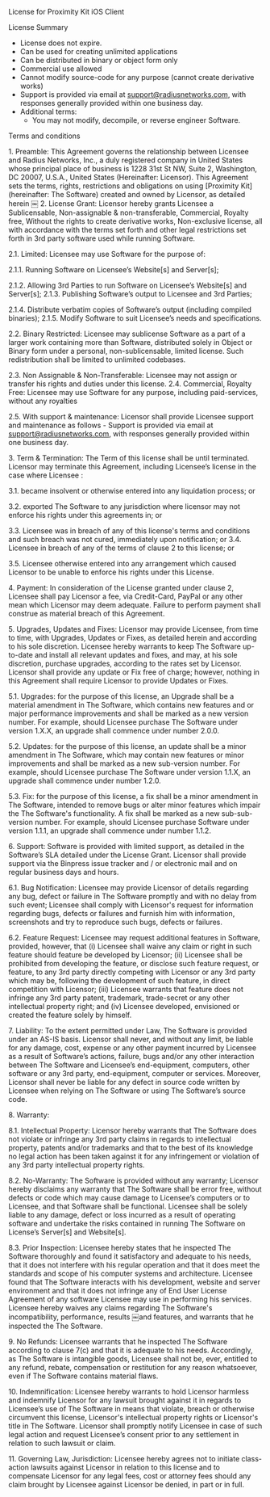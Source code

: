 License for Proximity Kit iOS Client

License Summary
* License does not expire.
* Can be used for creating unlimited applications
* Can be distributed in binary or object form only
* Commercial use allowed
* Cannot modify source-code for any purpose (cannot create derivative works)
* Support is provided via email at support@radiusnetworks.com, with responses generally provided within one business day.
* Additional terms:
  - You may not modify, decompile, or reverse engineer Software.

Terms and conditions

1\. Preamble: This Agreement governs the relationship between Licensee and Radius Networks, Inc., a duly registered company in United States whose principal place of business is 1228 31st St NW, Suite 2, Washington, DC 20007, U.S.A., United States (Hereinafter: Licensor). This Agreement sets the terms, rights, restrictions and obligations on using [Proximity Kit] (hereinafter: The Software) created and owned by Licensor, as detailed herein
￼
2\. License Grant: Licensor hereby grants Licensee a Sublicensable, Non-assignable & non-transferable, Commercial, Royalty free, Without the rights to create derivative works, Non-exclusive license, all with accordance with the terms set forth and other legal restrictions set forth in 3rd party software used while running Software.

2.1. Limited: Licensee may use Software for the purpose of:

2.1.1. Running Software on Licensee’s Website[s] and Server[s];

2.1.2. Allowing 3rd Parties to run Software on Licensee’s Website[s] and Server[s]; 2.1.3. Publishing Software’s output to Licensee and 3rd Parties;

2.1.4. Distribute verbatim copies of Software’s output (including compiled binaries); 2.1.5. Modify Software to suit Licensee’s needs and specifications.

2.2. Binary Restricted: Licensee may sublicense Software as a part of a larger work containing more than Software, distributed solely in Object or Binary form under a personal, non-sublicensable, limited license. Such redistribution shall be limited to unlimited codebases.

2.3. Non Assignable & Non-Transferable: Licensee may not assign or transfer his rights and duties under this license. 2.4. Commercial, Royalty Free: Licensee may use Software for any purpose, including paid-services, without any royalties

2.5. With support & maintenance: Licensor shall provide Licensee support and maintenance as follows -
Support is provided via email at support@radiusnetworks.com, with responses generally provided within one business day.

3\. Term & Termination: The Term of this license shall be until terminated. Licensor may terminate this Agreement, including Licensee’s license in the case where Licensee :


3.1. became insolvent or otherwise entered into any liquidation process; or

3.2. exported The Software to any jurisdiction where licensor may not enforce his rights under this agreements in; or

3.3. Licensee was in breach of any of this license's terms and conditions and such breach was not cured, immediately upon notification; or 3.4. Licensee in breach of any of the terms of clause 2 to this license; or

3.5. Licensee otherwise entered into any arrangement which caused Licensor to be unable to enforce his rights under this License.

4\. Payment: In consideration of the License granted under clause 2, Licensee shall pay Licensor a fee, via Credit-Card, PayPal or any other mean which Licensor may deem adequate. Failure to perform payment shall construe as material breach of this Agreement.

5\. Upgrades, Updates and Fixes: Licensor may provide Licensee, from time to time, with Upgrades, Updates or Fixes, as detailed herein and according to his sole discretion. Licensee hereby warrants to keep The Software up-to-date and install all relevant updates and fixes, and may, at his sole discretion, purchase upgrades, according to the rates set by Licensor. Licensor shall provide any update or Fix free of charge; however, nothing in this Agreement shall require Licensor to provide Updates or Fixes.

5.1. Upgrades: for the purpose of this license, an Upgrade shall be a material amendment in The Software, which contains new features and or major performance improvements and shall be marked as a new version number. For example, should Licensee purchase The Software under version 1.X.X, an upgrade shall commence under number 2.0.0.

5.2. Updates: for the purpose of this license, an update shall be a minor amendment in The Software, which may contain new features or minor improvements and shall be marked as a new sub-version number. For example, should Licensee purchase The Software under version 1.1.X, an upgrade shall commence under number 1.2.0.

5.3. Fix: for the purpose of this license, a fix shall be a minor amendment in The Software, intended to remove bugs or alter minor features which impair the The Software's functionality. A fix shall be marked as a new sub-sub-version number. For example, should Licensee purchase Software under version 1.1.1, an upgrade shall commence under number 1.1.2.

6\. Support: Software is provided with limited support, as detailed in the Software’s SLA detailed under the License Grant. Licensor shall provide support via the Binpress issue tracker and / or electronic mail and on regular business days and hours.

6.1. Bug Notification: Licensee may provide Licensor of details regarding any bug, defect or failure in The Software promptly and with no delay from such event; Licensee shall comply with Licensor's request for information regarding bugs, defects or failures and furnish him with information, screenshots and try to reproduce such bugs, defects or failures.

6.2. Feature Request: Licensee may request additional features in Software, provided, however, that (i) Licensee shall waive any claim or right in such feature should feature be developed by Licensor; (ii) Licensee shall be prohibited from developing the feature, or disclose such feature request, or feature, to any 3rd party directly competing with Licensor or any 3rd party which may be, following the development of such feature, in direct competition with Licensor; (iii) Licensee warrants that feature does not infringe any 3rd party patent, trademark, trade-secret or any other intellectual property right; and (iv) Licensee developed, envisioned or created the feature solely by himself.

7\. Liability: To the extent permitted under Law, The Software is provided under an AS-IS basis. Licensor shall never, and without any limit, be liable for any damage, cost, expense or any other payment incurred by Licensee as a result of Software’s actions, failure, bugs and/or any other interaction between The Software and Licensee’s end-equipment, computers, other software or any 3rd party, end-equipment, computer or services. Moreover, Licensor shall never be liable for any defect in source code written by Licensee when relying on The Software or using The Software’s source code.

8\. Warranty:

8.1. Intellectual Property: Licensor hereby warrants that The Software does not violate or infringe any 3rd party claims in regards to intellectual property, patents and/or trademarks and that to the best of its knowledge no legal action has been taken against it for any infringement or violation of any 3rd party intellectual property rights.

8.2. No-Warranty: The Software is provided without any warranty; Licensor hereby disclaims any warranty that The Software shall be error free, without defects or code which may cause damage to Licensee’s computers or to Licensee, and that Software shall be functional. Licensee shall be solely liable to any damage, defect or loss incurred as a result of operating software and undertake the risks contained in running The Software on License’s Server[s] and Website[s].

8.3. Prior Inspection: Licensee hereby states that he inspected The Software thoroughly and found it satisfactory and adequate to his needs, that it does not interfere with his regular operation and that it does meet the standards and scope of his computer systems and architecture. Licensee found that The Software interacts with his development, website and server environment and that it does not infringe any of End User License Agreement of any software Licensee may use in performing his services. Licensee hereby waives any claims regarding The Software's incompatibility, performance, results
￼and features, and warrants that he inspected the The Software.

9\. No Refunds: Licensee warrants that he inspected The Software according to clause 7(c) and that it is adequate to his needs. Accordingly, as The Software is intangible goods, Licensee shall not be, ever, entitled to any refund, rebate, compensation or restitution for any reason whatsoever, even if The Software contains material flaws.

10\. Indemnification: Licensee hereby warrants to hold Licensor harmless and indemnify Licensor for any lawsuit brought against it in regards to Licensee’s use of The Software in means that violate, breach or otherwise circumvent this license, Licensor's intellectual property rights or Licensor's title in The Software. Licensor shall promptly notify Licensee in case of such legal action and request Licensee’s consent prior to any settlement in relation to such lawsuit or claim.

11\. Governing Law, Jurisdiction: Licensee hereby agrees not to initiate class-action lawsuits against Licensor in relation to this license and to compensate Licensor for any legal fees, cost or attorney fees should any claim brought by Licensee against Licensor be denied, in part or in full.

